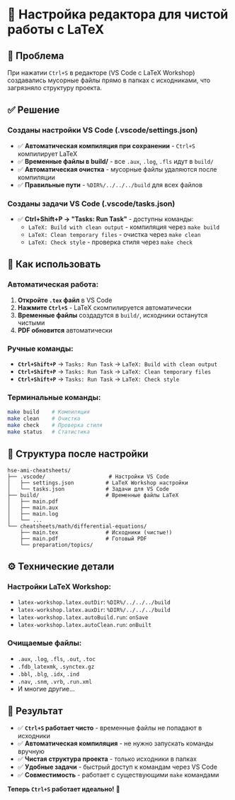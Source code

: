 # 🎯 Настройка редактора для чистой работы с LaTeX

## 🎯 Проблема
При нажатии `Ctrl+S` в редакторе (VS Code с LaTeX Workshop) создавались мусорные файлы прямо в папках с исходниками, что загрязняло структуру проекта.

## ✅ Решение

### **Созданы настройки VS Code (.vscode/settings.json)**
- ✅ **Автоматическая компиляция при сохранении** - `Ctrl+S` компилирует LaTeX
- ✅ **Временные файлы в build/** - все `.aux`, `.log`, `.fls` идут в `build/`
- ✅ **Автоматическая очистка** - мусорные файлы удаляются после компиляции
- ✅ **Правильные пути** - `%DIR%/../../../build` для всех файлов

### **Созданы задачи VS Code (.vscode/tasks.json)**
- ✅ **Ctrl+Shift+P → "Tasks: Run Task"** - доступны команды:
  - `LaTeX: Build with clean output` - компиляция через `make build`
  - `LaTeX: Clean temporary files` - очистка через `make clean`
  - `LaTeX: Check style` - проверка стиля через `make check`

## 🚀 Как использовать

### **Автоматическая работа:**
1. **Откройте `.tex` файл** в VS Code
2. **Нажмите `Ctrl+S`** - LaTeX скомпилируется автоматически
3. **Временные файлы** создадутся в `build/`, исходники останутся чистыми
4. **PDF обновится** автоматически

### **Ручные команды:**
- **`Ctrl+Shift+P`** → `Tasks: Run Task` → `LaTeX: Build with clean output`
- **`Ctrl+Shift+P`** → `Tasks: Run Task` → `LaTeX: Clean temporary files`
- **`Ctrl+Shift+P`** → `Tasks: Run Task` → `LaTeX: Check style`

### **Терминальные команды:**
```bash
make build    # Компиляция
make clean    # Очистка
make check    # Проверка стиля
make status   # Статистика
```

## 📁 Структура после настройки

```
hse-ami-cheatsheets/
├── .vscode/                    # Настройки VS Code
│   ├── settings.json          # LaTeX Workshop настройки
│   └── tasks.json             # Задачи для VS Code
├── build/                     # Временные файлы LaTeX
│   ├── main.pdf
│   ├── main.aux
│   ├── main.log
│   └── ...
└── cheatsheets/math/differential-equations/
    ├── main.tex               # Исходники (чистые!)
    ├── main.pdf               # Готовый PDF
    └── preparation/topics/
```

## ⚙️ Технические детали

### **Настройки LaTeX Workshop:**
- `latex-workshop.latex.outDir`: `%DIR%/../../../build`
- `latex-workshop.latex.auxDir`: `%DIR%/../../../build`
- `latex-workshop.latex.autoBuild.run`: `onSave`
- `latex-workshop.latex.autoClean.run`: `onBuilt`

### **Очищаемые файлы:**
- `.aux`, `.log`, `.fls`, `.out`, `.toc`
- `.fdb_latexmk`, `.synctex.gz`
- `.bbl`, `.blg`, `.idx`, `.ind`
- `.nav`, `.snm`, `.vrb`, `.run.xml`
- И многие другие...

## 🎉 Результат

- ✅ **`Ctrl+S` работает чисто** - временные файлы не попадают в исходники
- ✅ **Автоматическая компиляция** - не нужно запускать команды вручную
- ✅ **Чистая структура проекта** - только исходники в папках
- ✅ **Удобные задачи** - быстрый доступ к командам через VS Code
- ✅ **Совместимость** - работает с существующими `make` командами

**Теперь `Ctrl+S` работает идеально!** 🎯
